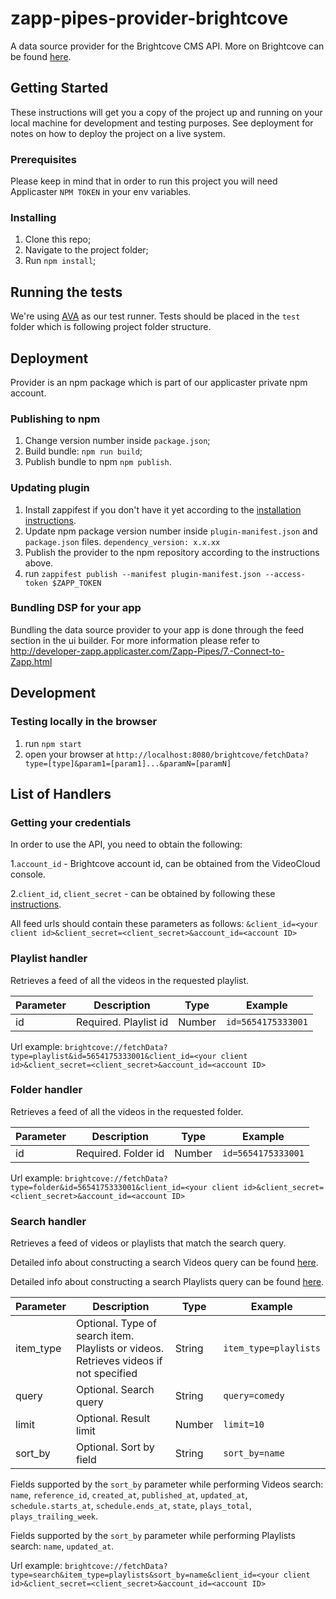 # zapp-pipes-provider-brightcove

A data source provider for the Brightcove CMS API. More on Brightcove can be found [here](https://www.brightcove.com/en/).

## Getting Started

These instructions will get you a copy of the project up and running on your local machine for development and testing purposes. See deployment for notes on how to deploy the project on a live system.

### Prerequisites

Please keep in mind that in order to run this project you will need Applicaster `NPM TOKEN` in your env variables.

### Installing

1.  Clone this repo;
2.  Navigate to the project folder;
3.  Run `npm install`;

## Running the tests

We're using [AVA](https://github.com/avajs/ava) as our test runner.
Tests should be placed in the `test` folder which is following project folder structure.

## Deployment

Provider is an npm package which is part of our applicaster private npm account.

### Publishing to npm

1.  Change version number inside `package.json`;
2.  Build bundle: `npm run build`;
3.  Publish bundle to npm `npm publish`.

### Updating plugin

1.  Install zappifest if you don't have it yet according to the [installation instructions](https://github.com/applicaster/zappifest).
2.  Update npm package version number inside `plugin-manifest.json` and `package.json` files. `dependency_version: x.x.xx`
3.  Publish the provider to the npm repository according to the instructions above. 
3.  run `zappifest publish --manifest plugin-manifest.json --access-token $ZAPP_TOKEN`

### Bundling DSP for your app

Bundling the data source provider to your app is done through the feed section in the ui builder. For more information please refer to http://developer-zapp.applicaster.com/Zapp-Pipes/7.-Connect-to-Zapp.html

## Development

### Testing locally in the browser

1.  run `npm start`
2.  open your browser at `http://localhost:8080/brightcove/fetchData?type=[type]&param1=[param1]...&paramN=[paramN]`

## List of Handlers

### Getting your credentials

In order to use the API, you need to obtain the following:

 1.`account_id` - Brightcove account id, can be obtained from the VideoCloud console.
 
 2.`client_id`, `client_secret` - can be obtained by following these [instructions](https://support.brightcove.com/oauth-get-client-credentials-using-curl).
 
All feed urls should contain these parameters as follows: `&client_id=<your client id>&client_secret=<client_secret>&account_id=<account ID>`

### Playlist handler

Retrieves a feed of all the videos in the requested playlist.

| Parameter | Description                                            | Type   | Example                |
| --------- | -------------------------------------------------------| ------ | ---------------------- |
| id        | Required. Playlist id                                  | Number | `id=5654175333001`     |

Url example: `brightcove://fetchData?type=playlist&id=5654175333001&client_id=<your client id>&client_secret=<client_secret>&account_id=<account ID>`

### Folder handler

Retrieves a feed of all the videos in the requested folder.

| Parameter | Description                                            | Type   | Example                |
| --------- | -------------------------------------------------------| ------ | ---------------------- |
| id        | Required. Folder id                                    | Number | `id=5654175333001`     |

Url example: `brightcove://fetchData?type=folder&id=5654175333001&client_id=<your client id>&client_secret=<client_secret>&account_id=<account ID>`

### Search handler

Retrieves a feed of videos or playlists that match the search query.

Detailed info about constructing a search Videos query can be found [here](https://support.brightcove.com/cmsplayback-api-videos-search).

Detailed info about constructing a search Playlists query can be found [here](https://support.brightcove.com/cms-api-playlists-search).

| Parameter | Description                                            | Type   | Example                 |
| --------- | -------------------------------------------------------| ------ | ----------------------- |
| item_type | Optional. Type of search item. Playlists or videos. Retrieves videos if not specified     | String | `item_type=playlists`   |
| query     | Optional. Search query                                 | String | `query=comedy`          |
| limit     | Optional. Result limit                                 | Number | `limit=10`              |
| sort_by   | Optional. Sort by field                                | String | `sort_by=name`  |

Fields supported by the `sort_by` parameter while performing Videos search:
`name`, `reference_id`, `created_at`, `published_at`, `updated_at`, `schedule.starts_at`, `schedule.ends_at`, `state`, `plays_total`, `plays_trailing_week`.

Fields supported by the `sort_by` parameter while performing Playlists search:
`name`, `updated_at`.

Url example: `brightcove://fetchData?type=search&item_type=playlists&sort_by=name&client_id=<your client id>&client_secret=<client_secret>&account_id=<account ID>`
